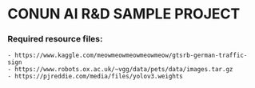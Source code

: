 
# CONUN AI R&D SAMPLE PROJECT


### Required resource files:
	- https://www.kaggle.com/meowmeowmeowmeowmeow/gtsrb-german-traffic-sign
	- https://www.robots.ox.ac.uk/~vgg/data/pets/data/images.tar.gz
	- https://pjreddie.com/media/files/yolov3.weights
